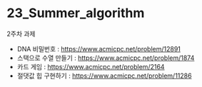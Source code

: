 # 23_Summer_algorithm
2주차 과제
- DNA 비밀번호 : https://www.acmicpc.net/problem/12891
- 스택으로 수열 만들기 : https://www.acmicpc.net/problem/1874
- 카드 게임 : https://www.acmicpc.net/problem/2164
- 절댓값 힙 구현하기 : https://www.acmicpc.net/problem/11286
